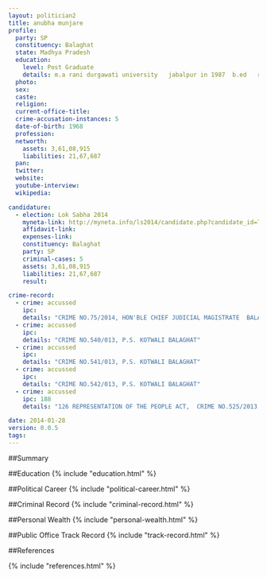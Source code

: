 ```yaml
---
layout: politician2
title: anubha munjare
profile: 
  party: SP
  constituency: Balaghat
  state: Madhya Pradesh
  education: 
    level: Post Graduate
    details: m.a rani durgawati university   jabalpur in 1987  b.ed   rani durgawati university   jabalpur in 1989
  photo: 
  sex: 
  caste: 
  religion: 
  current-office-title: 
  crime-accusation-instances: 5
  date-of-birth: 1968
  profession: 
  networth: 
    assets: 3,61,08,915
    liabilities: 21,67,687
  pan: 
  twitter: 
  website: 
  youtube-interview: 
  wikipedia: 

candidature: 
  - election: Lok Sabha 2014
    myneta-link: http://myneta.info/ls2014/candidate.php?candidate_id=764
    affidavit-link: 
    expenses-link: 
    constituency: Balaghat 
    party: SP
    criminal-cases: 5
    assets: 3,61,08,915
    liabilities: 21,67,687
    result:  

crime-record: 
  - crime: accussed
    ipc: 
    details: "CRIME NO.75/2014, HON'BLE CHIEF JUDICIAL MAGISTRATE  BALAGHAT COGNIZANCE DT.16/01/2014" 
  - crime: accussed
    ipc: 
    details: "CRIME NO.540/013, P.S. KOTWALI BALAGHAT" 
  - crime: accussed
    ipc: 
    details: "CRIME NO.541/013, P.S. KOTWALI BALAGHAT" 
  - crime: accussed
    ipc: 
    details: "CRIME NO.542/013, P.S. KOTWALI BALAGHAT" 
  - crime: accussed
    ipc: 188
    details: "126 REPRESENTATION OF THE PEOPLE ACT,  CRIME NO.525/2013, P.S. KOTWALI BALAGHAT" 

date: 2014-01-28
version: 0.0.5
tags: 
---
```

##Summary


##Education
{% include "education.html" %}


##Political Career
{% include "political-career.html" %}


##Criminal Record
{% include "criminal-record.html" %}


##Personal Wealth
{% include "personal-wealth.html" %}


##Public Office Track Record
{% include "track-record.html" %}


##References


{% include "references.html" %}
